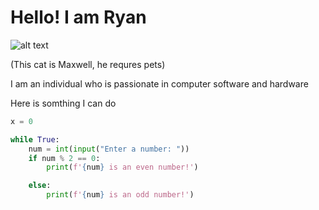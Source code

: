 # Hello! I am Ryan 
![alt text](https://media.tenor.com/Jojpr9QgMLoAAAAd/maxwell-maxwell-spin.gif)

(This cat is Maxwell, he requres pets)

I am an individual who is passionate in computer software and hardware 

Here is somthing I can do

```py
x = 0

while True:
    num = int(input("Enter a number: "))
    if num % 2 == 0:
        print(f'{num} is an even number!')

    else:
        print(f'{num} is an odd number!')
```


